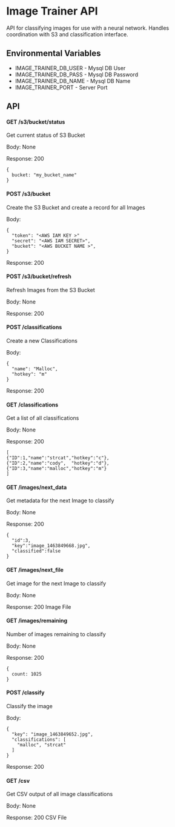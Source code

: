 # Image Trainer API

API for classifying images for use with a neural network. Handles coordination with S3 and classification interface.

## Environmental Variables

- IMAGE_TRAINER_DB_USER - Mysql DB User
- IMAGE_TRAINER_DB_PASS - Mysql DB Password
- IMAGE_TRAINER_DB_NAME - Mysql DB Name
- IMAGE_TRAINER_PORT - Server Port

## API

#### GET /s3/bucket/status
Get current status of S3 Bucket

Body: None

Response: 200
```
{
  bucket: "my_bucket_name"
}
```

#### POST /s3/bucket
Create the S3 Bucket and create a record for all Images

Body:
```
{
  "token": "<AWS IAM KEY >"
  "secret": "<AWS IAM SECRET>",
  "bucket": "<AWS BUCKET NAME >",
}
```

Response: 200

#### POST /s3/bucket/refresh
Refresh Images from the S3 Bucket

Body: None

Response: 200

#### POST /classifications
Create a new Classifications

Body:
```
{
  "name": "Malloc",
  "hotkey": "m"
}
```

Response: 200

#### GET /classifications
Get a list of all classifications

Body: None

Response: 200
```
[
{"ID":1,"name":"strcat","hotkey":"c"},
{"ID":2,"name":"cody",  "hotkey":"d"},
{"ID":3,"name":"malloc","hotkey":"m"}
]
```

#### GET /images/next_data
Get metadata for the next Image to classify

Body: None

Response: 200
```
{
  "id":3,
  "key":"image_1463849668.jpg",
  "classified":false
}
```
#### GET /images/next_file
Get image for the next Image to classify

Body: None

Response: 200
Image File

#### GET /images/remaining
Number of images remaining to classify

Body: None

Response: 200
```
{
  count: 1025
}
```

#### POST /classify
Classify the image

Body:
```
{
  "key": "image_1463849652.jpg",
  "classifications": [
    "malloc", "strcat"
  ]
}
```

Response: 200

#### GET /csv
Get CSV output of all image classifications

Body: None

Response: 200
CSV File